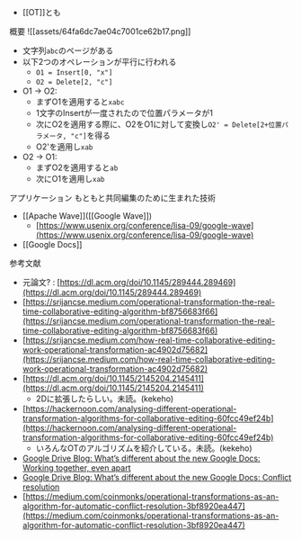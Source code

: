 - [[OT]]とも

概要
![[assets/64fa6dc7ae04c7001ce62b17.png]]

- 文字列`abc`のページがある
- 以下2つのオペレーションが平行に行われる
	- `O1 = Insert[0, "x"]`
	- `O2 = Delete[2, "c"]`
- O1 -> O2:
	- まずO1を適用すると`xabc`
	- 1文字のInsertが一度されたので位置パラメータが1
	- 次にO2を適用する際に、O2をO1に対して変換し`O2' = Delete[2+位置パラメータ, "c"]`を得る
	- O2'を適用し`xab`
- O2 -> O1:
	- まずO2を適用すると`ab`
	- 次にO1を適用し`xab`


アプリケーション
もともと共同編集のために生まれた技術
- [[Apache Wave]]([[Google Wave]])
	- [https://www.usenix.org/conference/lisa-09/google-wave](https://www.usenix.org/conference/lisa-09/google-wave)
- [[Google Docs]]


参考文献
- 元論文? : [https://dl.acm.org/doi/10.1145/289444.289469](https://dl.acm.org/doi/10.1145/289444.289469)
- [https://srijancse.medium.com/operational-transformation-the-real-time-collaborative-editing-algorithm-bf8756683f66](https://srijancse.medium.com/operational-transformation-the-real-time-collaborative-editing-algorithm-bf8756683f66)
- [https://srijancse.medium.com/how-real-time-collaborative-editing-work-operational-transformation-ac4902d75682](https://srijancse.medium.com/how-real-time-collaborative-editing-work-operational-transformation-ac4902d75682)
- [https://dl.acm.org/doi/10.1145/2145204.2145411](https://dl.acm.org/doi/10.1145/2145204.2145411)
	- 2Dに拡張したらしい。未読。(kekeho)
- [https://hackernoon.com/analysing-different-operational-transformation-algorithms-for-collaborative-editing-60fcc49ef24b](https://hackernoon.com/analysing-different-operational-transformation-algorithms-for-collaborative-editing-60fcc49ef24b)
	- いろんなOTのアルゴリズムを紹介している。未読。(kekeho)
- [Google Drive Blog: What’s different about the new Google Docs: Working together, even apart](https://drive.googleblog.com/2010/09/whats-different-about-new-google-docs_21.html)
- [Google Drive Blog: What’s different about the new Google Docs: Conflict resolution](https://drive.googleblog.com/2010/09/whats-different-about-new-google-docs_22.html)
- [https://medium.com/coinmonks/operational-transformations-as-an-algorithm-for-automatic-conflict-resolution-3bf8920ea447](https://medium.com/coinmonks/operational-transformations-as-an-algorithm-for-automatic-conflict-resolution-3bf8920ea447)
